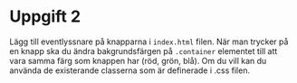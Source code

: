 # Uppgift 2

Lägg till eventlyssnare på knapparna i `index.html` filen. När man trycker på en knapp ska du ändra bakgrundsfärgen på `.container` elementet till att vara samma färg som knappen har (röd, grön, blå). Om du vill kan du använda de existerande classerna som är definerade i .css filen.
